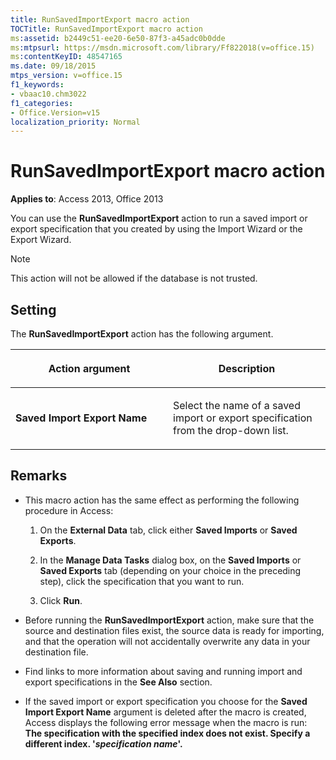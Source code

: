 ```yaml
---
title: RunSavedImportExport macro action
TOCTitle: RunSavedImportExport macro action
ms:assetid: b2449c51-ee20-6e50-87f3-a45adc0b0dde
ms:mtpsurl: https://msdn.microsoft.com/library/Ff822018(v=office.15)
ms:contentKeyID: 48547165
ms.date: 09/18/2015
mtps_version: v=office.15
f1_keywords:
- vbaac10.chm3022
f1_categories:
- Office.Version=v15
localization_priority: Normal
---
```


# RunSavedImportExport macro action

**Applies to**: Access 2013, Office 2013

You can use the **RunSavedImportExport** action to run a saved import or export specification that you created by using the Import Wizard or the Export Wizard.

> [!NOTE]
> This action will not be allowed if the database is not trusted.

## Setting

The **RunSavedImportExport** action has the following argument.

<table>
<colgroup>
<col style="width: 50%" />
<col style="width: 50%" />
</colgroup>
<thead>
<tr class="header">
<th><p>Action argument</p></th>
<th><p>Description</p></th>
</tr>
</thead>
<tbody>
<tr class="odd">
<td><p><strong>Saved Import Export Name</strong></p></td>
<td><p>Select the name of a saved import or export specification from the drop-down list.</p></td>
</tr>
</tbody>
</table>


## Remarks

- This macro action has the same effect as performing the following procedure in Access:
    
  1.  On the **External Data** tab, click either **Saved Imports** or **Saved Exports**.
    
  2.  In the **Manage Data Tasks** dialog box, on the **Saved Imports** or **Saved Exports** tab (depending on your choice in the preceding step), click the specification that you want to run.
    
  3.  Click **Run**.

- Before running the **RunSavedImportExport** action, make sure that the source and destination files exist, the source data is ready for importing, and that the operation will not accidentally overwrite any data in your destination file.

- Find links to more information about saving and running import and export specifications in the **See Also** section.

- If the saved import or export specification you choose for the **Saved Import Export Name** argument is deleted after the macro is created, Access displays the following error message when the macro is run: **The specification with the specified index does not exist. Specify a different index. '*****specification name*****'.**

